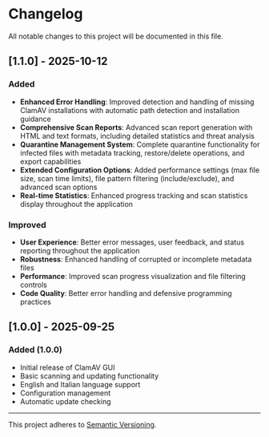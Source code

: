 # Changelog

All notable changes to this project will be documented in this file.

## [1.1.0] - 2025-10-12

### Added

- **Enhanced Error Handling**: Improved detection and handling of missing ClamAV installations with automatic path detection and installation guidance
- **Comprehensive Scan Reports**: Advanced scan report generation with HTML and text formats, including detailed statistics and threat analysis
- **Quarantine Management System**: Complete quarantine functionality for infected files with metadata tracking, restore/delete operations, and export capabilities
- **Extended Configuration Options**: Added performance settings (max file size, scan time limits), file pattern filtering (include/exclude), and advanced scan options
- **Real-time Statistics**: Enhanced progress tracking and scan statistics display throughout the application

### Improved

- **User Experience**: Better error messages, user feedback, and status reporting throughout the application
- **Robustness**: Enhanced handling of corrupted or incomplete metadata files
- **Performance**: Improved scan progress visualization and file filtering controls
- **Code Quality**: Better error handling and defensive programming practices

## [1.0.0] - 2025-09-25

### Added (1.0.0)

- Initial release of ClamAV GUI
- Basic scanning and updating functionality
- English and Italian language support
- Configuration management
- Automatic update checking

---

This project adheres to [Semantic Versioning](https://semver.org/spec/v2.0.0.html).
